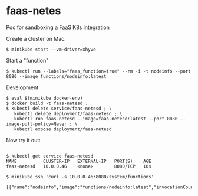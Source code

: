 faas-netes
===========

Poc for sandboxing a FaaS K8s integration

Create a cluster on Mac:

```
$ minikube start --vm-driver=xhyve
```

Start a "function"

```
$ kubectl run --labels="faas_function=true" --rm -i -t nodeinfo --port 8080 --image functions/nodeinfo:latest
```

Development:

```
$ eval $(minikube docker-env)
$ docker build -t faas-netesd .
$ kubectl delete service/faas-netesd ; \
   kubectl delete deployment/faas-netesd ; \
   kubectl run faas-netesd --image=faas-netesd:latest --port 8080 --image-pull-policy=Never ; \
   kubectl expose deployment/faas-netesd
```

Now try it out:

```

$ kubectl get service faas-netesd
NAME          CLUSTER-IP   EXTERNAL-IP   PORT(S)    AGE
faas-netesd   10.0.0.46    <none>        8080/TCP   10s

$ minikube ssh 'curl -s 10.0.0.46:8080/system/functions'

[{"name":"nodeinfo","image":"functions/nodeinfo:latest","invocationCount":0,"replicas":1}]

```
